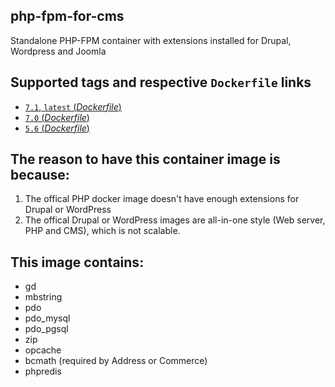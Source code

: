 ## php-fpm-for-cms
Standalone PHP-FPM container with extensions installed for Drupal, Wordpress and Joomla

## Supported tags and respective `Dockerfile` links
-	[`7.1`, `latest` (*Dockerfile*)](https://github.com/INsReady/php-fpm-for-cms/blob/master/7.1/Dockerfile)
-	[`7.0` (*Dockerfile*)](https://github.com/INsReady/php-fpm-for-cms/blob/master/7.0/Dockerfile)
-	[`5.6` (*Dockerfile*)](https://github.com/INsReady/php-fpm-for-cms/blob/master/5.6/Dockerfile)

## The reason to have this container image is because:

1. The offical PHP docker image doesn't have enough extensions for Drupal or WordPress
2. The offical Drupal or WordPress images are all-in-one style (Web server, PHP and CMS), which is not scalable.

## This image contains:

* gd
* mbstring
* pdo
* pdo_mysql
* pdo_pgsql
* zip
* opcache
* bcmath (required by Address or Commerce)
* phpredis
